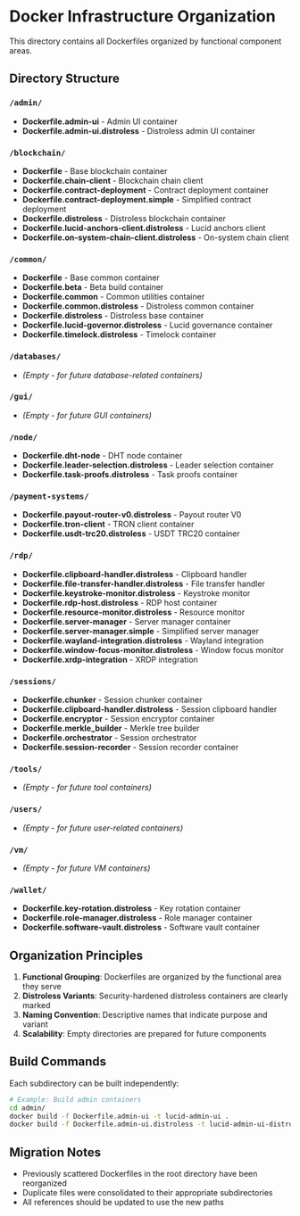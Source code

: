 # Docker Infrastructure Organization

This directory contains all Dockerfiles organized by functional component areas.

## Directory Structure

### `/admin/`
- **Dockerfile.admin-ui** - Admin UI container
- **Dockerfile.admin-ui.distroless** - Distroless admin UI container

### `/blockchain/`
- **Dockerfile** - Base blockchain container
- **Dockerfile.chain-client** - Blockchain chain client
- **Dockerfile.contract-deployment** - Contract deployment container
- **Dockerfile.contract-deployment.simple** - Simplified contract deployment
- **Dockerfile.distroless** - Distroless blockchain container
- **Dockerfile.lucid-anchors-client.distroless** - Lucid anchors client
- **Dockerfile.on-system-chain-client.distroless** - On-system chain client

### `/common/`
- **Dockerfile** - Base common container
- **Dockerfile.beta** - Beta build container
- **Dockerfile.common** - Common utilities container
- **Dockerfile.common.distroless** - Distroless common container
- **Dockerfile.distroless** - Distroless base container
- **Dockerfile.lucid-governor.distroless** - Lucid governance container
- **Dockerfile.timelock.distroless** - Timelock container

### `/databases/`
- *(Empty - for future database-related containers)*

### `/gui/`
- *(Empty - for future GUI containers)*

### `/node/`
- **Dockerfile.dht-node** - DHT node container
- **Dockerfile.leader-selection.distroless** - Leader selection container
- **Dockerfile.task-proofs.distroless** - Task proofs container

### `/payment-systems/`
- **Dockerfile.payout-router-v0.distroless** - Payout router V0
- **Dockerfile.tron-client** - TRON client container
- **Dockerfile.usdt-trc20.distroless** - USDT TRC20 container

### `/rdp/`
- **Dockerfile.clipboard-handler.distroless** - Clipboard handler
- **Dockerfile.file-transfer-handler.distroless** - File transfer handler
- **Dockerfile.keystroke-monitor.distroless** - Keystroke monitor
- **Dockerfile.rdp-host.distroless** - RDP host container
- **Dockerfile.resource-monitor.distroless** - Resource monitor
- **Dockerfile.server-manager** - Server manager container
- **Dockerfile.server-manager.simple** - Simplified server manager
- **Dockerfile.wayland-integration.distroless** - Wayland integration
- **Dockerfile.window-focus-monitor.distroless** - Window focus monitor
- **Dockerfile.xrdp-integration** - XRDP integration

### `/sessions/`
- **Dockerfile.chunker** - Session chunker container
- **Dockerfile.clipboard-handler.distroless** - Session clipboard handler
- **Dockerfile.encryptor** - Session encryptor container
- **Dockerfile.merkle_builder** - Merkle tree builder
- **Dockerfile.orchestrator** - Session orchestrator
- **Dockerfile.session-recorder** - Session recorder container

### `/tools/`
- *(Empty - for future tool containers)*

### `/users/`
- *(Empty - for future user-related containers)*

### `/vm/`
- *(Empty - for future VM containers)*

### `/wallet/`
- **Dockerfile.key-rotation.distroless** - Key rotation container
- **Dockerfile.role-manager.distroless** - Role manager container
- **Dockerfile.software-vault.distroless** - Software vault container

## Organization Principles

1. **Functional Grouping**: Dockerfiles are organized by the functional area they serve
2. **Distroless Variants**: Security-hardened distroless containers are clearly marked
3. **Naming Convention**: Descriptive names that indicate purpose and variant
4. **Scalability**: Empty directories are prepared for future components

## Build Commands

Each subdirectory can be built independently:
```bash
# Example: Build admin containers
cd admin/
docker build -f Dockerfile.admin-ui -t lucid-admin-ui .
docker build -f Dockerfile.admin-ui.distroless -t lucid-admin-ui-distroless .
```

## Migration Notes

- Previously scattered Dockerfiles in the root directory have been reorganized
- Duplicate files were consolidated to their appropriate subdirectories
- All references should be updated to use the new paths

